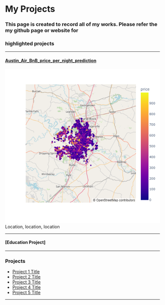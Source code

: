 # My Projects

### This page is created to record all of my works. Please refer the my github page or website for 

### highlighted projects

---



#### [Austin_Air_BnB_price_per_night_prediction](/Austin_Air_BnB_price_per_night_prediction.md)
<img src="images/Austin_Air_BnB.png"/>
Location, location, location


---
#### [Education Project]

---

### Projects

- [Project 1 Title](http://example.com/)
- [Project 2 Title](http://example.com/)
- [Project 3 Title](http://example.com/)
- [Project 4 Title](http://example.com/)
- [Project 5 Title](http://example.com/)

---




